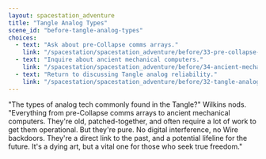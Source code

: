```yaml
---
layout: spacestation_adventure
title: "Tangle Analog Types"
scene_id: "before-tangle-analog-types"
choices:
  - text: "Ask about pre-Collapse comms arrays."
    link: "/spacestation/spacestation_adventure/before/33-pre-collapse-comms-arrays/"
  - text: "Inquire about ancient mechanical computers."
    link: "/spacestation/spacestation_adventure/before/34-ancient-mechanical-computers/"
  - text: "Return to discussing Tangle analog reliability."
    link: "/spacestation/spacestation_adventure/before/32-tangle-analog-reliability/"
---
```


"The types of analog tech commonly found in the Tangle?" Wilkins nods. "Everything from pre-Collapse comms arrays to ancient mechanical computers. They're old, patched-together, and often require a lot of work to get them operational. But they're pure. No digital interference, no Wire backdoors. They're a direct link to the past, and a potential lifeline for the future. It's a dying art, but a vital one for those who seek true freedom."
